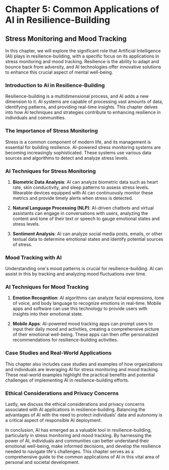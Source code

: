 Chapter 5: Common Applications of AI in Resilience-Building
===========================================================

Stress Monitoring and Mood Tracking
-----------------------------------

In this chapter, we will explore the significant role that Artificial Intelligence (AI) plays in resilience-building, with a specific focus on its applications in stress monitoring and mood tracking. Resilience is the ability to adapt and bounce back from adversity, and AI technologies offer innovative solutions to enhance this crucial aspect of mental well-being.

### Introduction to AI in Resilience-Building

Resilience-building is a multidimensional process, and AI adds a new dimension to it. AI systems are capable of processing vast amounts of data, identifying patterns, and providing real-time insights. This chapter delves into how AI techniques and strategies contribute to enhancing resilience in individuals and communities.

### The Importance of Stress Monitoring

Stress is a common component of modern life, and its management is essential for building resilience. AI-powered stress monitoring systems are becoming increasingly sophisticated. These systems use various data sources and algorithms to detect and analyze stress levels.

### AI Techniques for Stress Monitoring

1. **Biometric Data Analysis**: AI can analyze biometric data such as heart rate, skin conductivity, and sleep patterns to assess stress levels. Wearable devices equipped with AI can continuously monitor these metrics and provide timely alerts when stress is detected.

2. **Natural Language Processing (NLP)**: AI-driven chatbots and virtual assistants can engage in conversations with users, analyzing the content and tone of their text or speech to gauge emotional states and stress levels.

3. **Sentiment Analysis**: AI can analyze social media posts, emails, or other textual data to determine emotional states and identify potential sources of stress.

### Mood Tracking with AI

Understanding one's mood patterns is crucial for resilience-building. AI can assist in this by tracking and analyzing mood fluctuations over time.

### AI Techniques for Mood Tracking

1. **Emotion Recognition**: AI algorithms can analyze facial expressions, tone of voice, and body language to recognize emotions in real-time. Mobile apps and software can use this technology to provide users with insights into their emotional state.

2. **Mobile Apps**: AI-powered mood tracking apps can prompt users to input their daily mood and activities, creating a comprehensive picture of their emotional well-being. These apps can then offer personalized recommendations for resilience-building activities.

### Case Studies and Real-World Applications

This chapter also includes case studies and examples of how organizations and individuals are leveraging AI for stress monitoring and mood tracking. These real-world examples highlight the practical benefits and potential challenges of implementing AI in resilience-building efforts.

### Ethical Considerations and Privacy Concerns

Lastly, we discuss the ethical considerations and privacy concerns associated with AI applications in resilience-building. Balancing the advantages of AI with the need to protect individuals' data and autonomy is a critical aspect of responsible AI deployment.

In conclusion, AI has emerged as a valuable tool in resilience-building, particularly in stress monitoring and mood tracking. By harnessing the power of AI, individuals and communities can better understand their emotional well-being, make informed decisions, and develop the resilience needed to navigate life's challenges. This chapter serves as a comprehensive guide to the common applications of AI in this vital area of personal and societal development.
